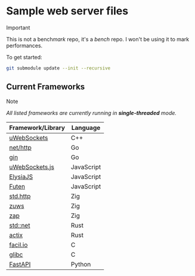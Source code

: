 # Sample web server files

> [!IMPORTANT]
> This is not a bench*mark* repo, it's a *bench* repo. I won't be using it to mark performances.

To get started:

```sh
git submodule update --init --recursive
```

## Current Frameworks

> [!NOTE]
> *All listed frameworks are currently running in **single-threaded** mode.*

| Framework/Library                                                  | Language   |
| ------------------------------------------------------------------ | ---------- |
| [uWebSockets](https://github.com/uNetworking/uWebSockets)          | C++        |
| [net/http](https://pkg.go.dev/net/http)                            | Go         |
| [gin](https://gin-gonic.com/)                                      | Go         |
| [uWebSockets.js](https://github.com/uNetworking/uWebSockets.js)    | JavaScript |
| [ElysiaJS](https://elysiajs.com/)                                  | JavaScript |
| [Futen](https://github.com/DotEnv-it/futen)                        | JavaScript |
| [std.http](https://ziglang.org/documentation/master/std/#std.http) | Zig        |
| [zuws](https://github.com/harmony-co/zuws)                         | Zig        |
| [zap](https://zigzap.org/)                                         | Zig        |
| [std::net](https://doc.rust-lang.org/std/net/index.html)           | Rust       |
| [actix](https://actix.rs/)                                         | Rust       |
| [facil.io](https://facil.io/)                                      | C          |
| [glibc](https://sourceware.org/git/glibc.git)                      | C          |
| [FastAPI](https://fastapi.tiangolo.com/)                           | Python     |
